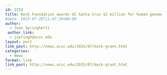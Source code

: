 ```yaml
---
id: 2252
title: Keck Foundation awards UC Santa Cruz $2 million for human genome variation project
#date: 2015-07-28T11:47:20+00:00
author:
  - Joan Springhetti
 author_link:
  - jspringh@ucsc.edu
layout: post
link_post: http://news.ucsc.edu/2015/07/keck-grant.html
categories:
  - News
format: link
link_post: http://news.ucsc.edu/2015/07/keck-grant.html
---
```

